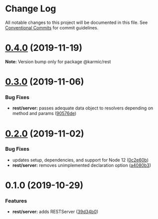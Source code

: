 # Change Log

All notable changes to this project will be documented in this file.
See [Conventional Commits](https://conventionalcommits.org) for commit guidelines.

# [0.4.0](https://github.com/rafamel/karmic/compare/v0.3.0...v0.4.0) (2019-11-19)

**Note:** Version bump only for package @karmic/rest





# [0.3.0](https://github.com/rafamel/karmic/compare/v0.2.0...v0.3.0) (2019-11-06)


### Bug Fixes

* **rest/server:** passes adequate data object to resolvers depending on method and params ([90576de](https://github.com/rafamel/karmic/commit/90576decd9f4bd294335689ca58f411b4c98545e))





# [0.2.0](https://github.com/rafamel/karmic/compare/v0.1.0...v0.2.0) (2019-11-02)


### Bug Fixes

* updates setup, dependencies, and support for Node 12 ([0c2e60b](https://github.com/rafamel/karmic/commit/0c2e60bb0aba07de4fcc67dff85c8cd5ebd54e38))
* **rest/server:** removes unimplemented declaration option ([a4080b3](https://github.com/rafamel/karmic/commit/a4080b35df41d480814ee9150c2dffcf496c576b))





# 0.1.0 (2019-10-29)


### Features

* **rest/server:** adds RESTServer ([39d34b0](https://github.com/rafamel/karmic/commit/39d34b06c5b5325f892361fd9e66ace5a8050071))
